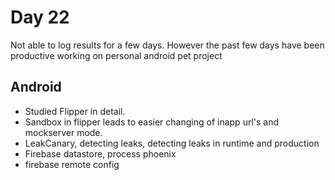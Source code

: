# Day 22

Not able to log results for a few days. However the past few days have been productive working on personal android pet project 

## Android 
- Studied Flipper in detail. 
- Sandbox in flipper leads to easier changing of inapp url's and mockserver mode.
- LeakCanary, detecting leaks, detecting leaks in runtime and production
- Firebase datastore, process phoenix
- firebase remote config